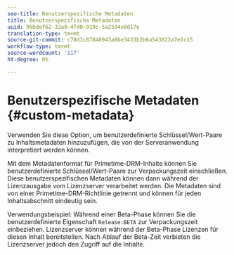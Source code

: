 ```yaml
---
seo-title: Benutzerspezifische Metadaten
title: Benutzerspezifische Metadaten
uuid: 99bdef62-32a9-4fd0-919c-5a2594e8d17e
translation-type: tm+mt
source-git-commit: c78d3c87848943a0be3433b2b6a543822a7e1c15
workflow-type: tm+mt
source-wordcount: '117'
ht-degree: 0%

---
```



# Benutzerspezifische Metadaten {#custom-metadata}

Verwenden Sie diese Option, um benutzerdefinierte Schlüssel/Wert-Paare zu Inhaltsmetadaten hinzuzufügen, die von der Serveranwendung interpretiert werden können.

Mit dem Metadatenformat für Primetime-DRM-Inhalte können Sie benutzerdefinierte Schlüssel/Wert-Paare zur Verpackungszeit einschließen. Diese benutzerspezifischen Metadaten können dann während der Lizenzausgabe vom Lizenzserver verarbeitet werden. Die Metadaten sind von einer Primetime-DRM-Richtlinie getrennt und können für jeden Inhaltsabschnitt eindeutig sein.

Verwendungsbeispiel: Während einer Beta-Phase können Sie die benutzerdefinierte Eigenschaft `Release:BETA` zur Verpackungszeit einbeziehen. Lizenzserver können während der Beta-Phase Lizenzen für diesen Inhalt bereitstellen. Nach Ablauf der Beta-Zeit verbieten die Lizenzserver jedoch den Zugriff auf die Inhalte.
